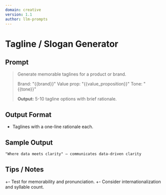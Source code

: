 ```yaml
---
domain: creative
version: 1.1
author: llm-prompts
---
```


# Tagline / Slogan Generator

## Prompt
> Generate memorable taglines for a product or brand.
>
> Brand: "{{brand}}"
> Value prop: "{{value_proposition}}"
> Tone: "{{tone}}"
>
> **Output:** 5-10 tagline options with brief rationale.

## Output Format
- Taglines with a one-line rationale each.

## Sample Output
```markdown
"Where data meets clarity" — communicates data-driven clarity
```

## Tips / Notes
+- Test for memorability and pronunciation.
+- Consider internationalization and syllable count.
